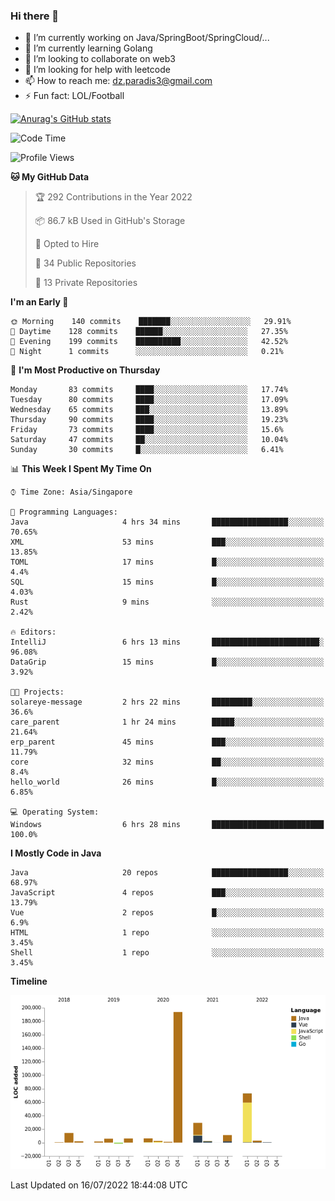 ### Hi there 👋

- 🔭 I’m currently working on Java/SpringBoot/SpringCloud/...
- 🌱 I’m currently learning Golang
- 👯 I’m looking to collaborate on web3
- 🤔 I’m looking for help with leetcode
- 📫 How to reach me: dz.paradis3@gmail.com
- ⚡ Fun fact: LOL/Football

[![Anurag's GitHub stats](https://github-readme-stats.vercel.app/api?username=xiumu2017&show_icons=true&theme=radical)](https://github.com/anuraghazra/github-readme-stats)

<!--
**xiumu2017/xiumu2017** is a ✨ _special_ ✨ repository because its `README.md` (this file) appears on your GitHub profile.

Here are some ideas to get you started:

- 🔭 I’m currently working on ...
- 🌱 I’m currently learning ...
- 👯 I’m looking to collaborate on ...
- 🤔 I’m looking for help with ...
- 💬 Ask me about ...
- 📫 How to reach me: ...
- 😄 Pronouns: ...
- ⚡ Fun fact: ...
-->

<!--START_SECTION:waka-->
![Code Time](http://img.shields.io/badge/Code%20Time-0%20secs-blue)

![Profile Views](http://img.shields.io/badge/Profile%20Views-0-blue)

**🐱 My GitHub Data** 

> 🏆 292 Contributions in the Year 2022
 > 
> 📦 86.7 kB Used in GitHub's Storage 
 > 
> 💼 Opted to Hire
 > 
> 📜 34 Public Repositories 
 > 
> 🔑 13 Private Repositories  
 > 
**I'm an Early 🐤** 

```text
🌞 Morning    140 commits    ███████░░░░░░░░░░░░░░░░░░   29.91% 
🌆 Daytime    128 commits    ██████░░░░░░░░░░░░░░░░░░░   27.35% 
🌃 Evening    199 commits    ██████████░░░░░░░░░░░░░░░   42.52% 
🌙 Night      1 commits      ░░░░░░░░░░░░░░░░░░░░░░░░░   0.21%

```
📅 **I'm Most Productive on Thursday** 

```text
Monday       83 commits     ████░░░░░░░░░░░░░░░░░░░░░   17.74% 
Tuesday      80 commits     ████░░░░░░░░░░░░░░░░░░░░░   17.09% 
Wednesday    65 commits     ███░░░░░░░░░░░░░░░░░░░░░░   13.89% 
Thursday     90 commits     ████░░░░░░░░░░░░░░░░░░░░░   19.23% 
Friday       73 commits     ████░░░░░░░░░░░░░░░░░░░░░   15.6% 
Saturday     47 commits     ██░░░░░░░░░░░░░░░░░░░░░░░   10.04% 
Sunday       30 commits     █░░░░░░░░░░░░░░░░░░░░░░░░   6.41%

```


📊 **This Week I Spent My Time On** 

```text
⌚︎ Time Zone: Asia/Singapore

💬 Programming Languages: 
Java                     4 hrs 34 mins       █████████████████░░░░░░░░   70.65% 
XML                      53 mins             ███░░░░░░░░░░░░░░░░░░░░░░   13.85% 
TOML                     17 mins             █░░░░░░░░░░░░░░░░░░░░░░░░   4.4% 
SQL                      15 mins             █░░░░░░░░░░░░░░░░░░░░░░░░   4.03% 
Rust                     9 mins              ░░░░░░░░░░░░░░░░░░░░░░░░░   2.42%

🔥 Editors: 
IntelliJ                 6 hrs 13 mins       ████████████████████████░   96.08% 
DataGrip                 15 mins             █░░░░░░░░░░░░░░░░░░░░░░░░   3.92%

🐱‍💻 Projects: 
solareye-message         2 hrs 22 mins       █████████░░░░░░░░░░░░░░░░   36.6% 
care_parent              1 hr 24 mins        █████░░░░░░░░░░░░░░░░░░░░   21.64% 
erp_parent               45 mins             ███░░░░░░░░░░░░░░░░░░░░░░   11.79% 
core                     32 mins             ██░░░░░░░░░░░░░░░░░░░░░░░   8.4% 
hello_world              26 mins             █░░░░░░░░░░░░░░░░░░░░░░░░   6.85%

💻 Operating System: 
Windows                  6 hrs 28 mins       █████████████████████████   100.0%

```

**I Mostly Code in Java** 

```text
Java                     20 repos            █████████████████░░░░░░░░   68.97% 
JavaScript               4 repos             ███░░░░░░░░░░░░░░░░░░░░░░   13.79% 
Vue                      2 repos             █░░░░░░░░░░░░░░░░░░░░░░░░   6.9% 
HTML                     1 repo              ░░░░░░░░░░░░░░░░░░░░░░░░░   3.45% 
Shell                    1 repo              ░░░░░░░░░░░░░░░░░░░░░░░░░   3.45%

```


**Timeline**

![Chart not found](https://raw.githubusercontent.com/xiumu2017/xiumu2017/main/charts/bar_graph.png) 


 Last Updated on 16/07/2022 18:44:08 UTC
<!--END_SECTION:waka-->
